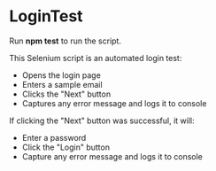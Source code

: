 # LoginTest

Run **npm test** to run the script.

This Selenium script is an automated login test:
- Opens the login page
- Enters a sample email
- Clicks the "Next" button
- Captures any error message and logs it to console

If clicking the "Next" button was successful, it will:
- Enter a password
- Click the "Login" button
- Capture any error message and logs it to console

